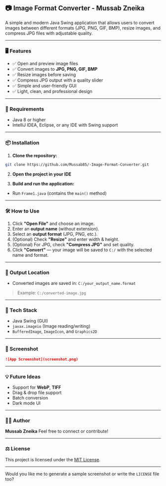 ## 📷 Image Format Converter - Mussab Zneika

A simple and modern Java Swing application that allows users to convert images between different formats (JPG, PNG, GIF, BMP), resize images, and compress JPG files with adjustable quality.

---

### 🖥️ Features

* ✅ Open and preview image files
* ✅ Convert images to **JPG, PNG, GIF, BMP**
* ✅ Resize images before saving
* ✅ Compress JPG output with a quality slider
* ✅ Simple and user-friendly GUI
* ✅ Light, clean, and professional design

---

### 🔧 Requirements

* Java 8 or higher
* IntelliJ IDEA, Eclipse, or any IDE with Swing support

---

### 📦 Installation

1. **Clone the repository:**

```bash
git clone https://github.com/Mussab85/-Image-Format-Converter.git
```

2. **Open the project in your IDE**

3. **Build and run the application:**

* Run `Frame1.java` (contains the `main()` method)

---

### 🛠️ How to Use

1. Click **"Open File"** and choose an image.
2. Enter an **output name** (without extension).
3. Select an **output format** (JPG, PNG, etc.).
4. (Optional) Check **"Resize"** and enter width & height.
5. (Optional) For JPG, check **"Compress JPG"** and set quality.
6. Click **"Convert"** — your image will be saved to `C:/` with the selected name and format.

---

### 📁 Output Location

* Converted images are saved in:
  `C:/your_output_name.format`

> Example: `C:/converted-image.jpg`

---

### 🧠 Tech Stack

* Java Swing (GUI)
* `javax.imageio` (Image reading/writing)
* `BufferedImage`, `ImageIcon`, and `Graphics2D`

---

### 📸 Screenshot

```markdown
![App Screenshot](screenshot.png)
```

---

### 💡 Future Ideas

* Support for **WebP**, **TIFF**
* Drag & drop file support
* Batch conversion
* Dark mode UI

---

### 👨‍💻 Author

**Mussab Zneika**
Feel free to connect or contribute!

---

### ⚖️ License

This project is licensed under the [MIT License](LICENSE).

---

Would you like me to generate a sample screenshot or write the `LICENSE` file too?
